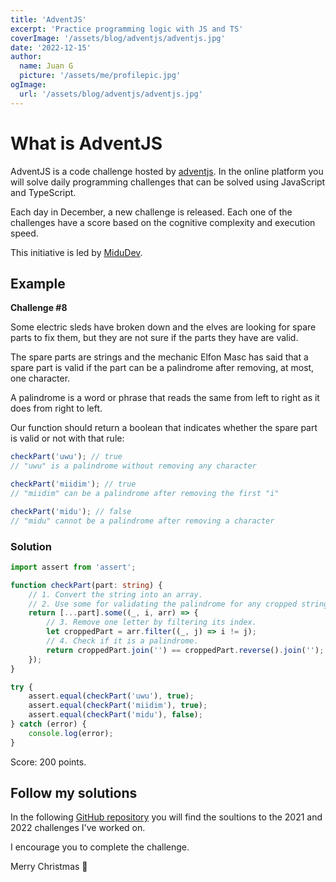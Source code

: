 ```yaml
---
title: 'AdventJS'
excerpt: 'Practice programming logic with JS and TS'
coverImage: '/assets/blog/adventjs/adventjs.jpg'
date: '2022-12-15'
author:
  name: Juan G
  picture: '/assets/me/profilepic.jpg'
ogImage:
  url: '/assets/blog/adventjs/adventjs.jpg'
---
```


# What is AdventJS

AdventJS is a code challenge hosted by [adventjs](https://adventjs.dev/es). In the online platform you will solve daily programming challenges that can be solved using JavaScript and TypeScript.

Each day in December, a new challenge is released. Each one of the challenges have a score based on the cognitive complexity and execution speed.

This initiative is led by [MiduDev](https://midu.dev/).

## Example

**Challenge #8**

Some electric sleds have broken down and the elves are looking for spare parts to fix them, but they are not sure if the parts they have are valid.

The spare parts are strings and the mechanic Elfon Masc has said that a spare part is valid if the part can be a palindrome after removing, at most, one character.

A palindrome is a word or phrase that reads the same from left to right as it does from right to left.

Our function should return a boolean that indicates whether the spare part is valid or not with that rule:

```js
checkPart('uwu'); // true
// "uwu" is a palindrome without removing any character

checkPart('miidim'); // true
// "miidim" can be a palindrome after removing the first "i"

checkPart('midu'); // false
// "midu" cannot be a palindrome after removing a character
```

### Solution

```ts
import assert from 'assert';

function checkPart(part: string) {
	// 1. Convert the string into an array.
	// 2. Use some for validating the palindrome for any cropped string.
	return [...part].some((_, i, arr) => {
		// 3. Remove one letter by filtering its index.
		let croppedPart = arr.filter((_, j) => i != j);
		// 4. Check if it is a palindrome.
		return croppedPart.join('') == croppedPart.reverse().join('');
	});
}

try {
	assert.equal(checkPart('uwu'), true);
	assert.equal(checkPart('miidim'), true);
	assert.equal(checkPart('midu'), false);
} catch (error) {
	console.log(error);
}
```

Score: 200 points.

## Follow my solutions

In the following [GitHub repository](https://github.com/juancho11gm/adventjs) you will find the soultions to the 2021 and 2022 challenges I've worked on.

I encourage you to complete the challenge.

Merry Christmas 🎄
